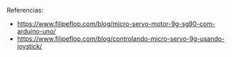 Referencias:
* https://www.filipeflop.com/blog/micro-servo-motor-9g-sg90-com-arduino-uno/
* https://www.filipeflop.com/blog/controlando-micro-servo-9g-usando-joystick/
